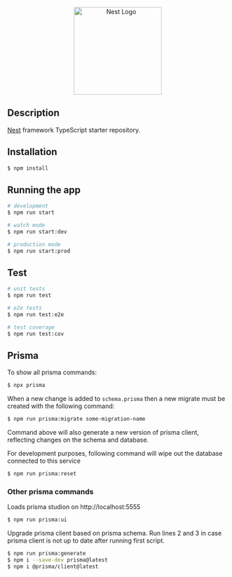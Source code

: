 <p align="center">
  <a href="http://nestjs.com/" target="blank"><img src="https://nestjs.com/img/logo-small.svg" width="200" alt="Nest Logo" /></a>
</p>

## Description

[Nest](https://github.com/nestjs/nest) framework TypeScript starter repository.

## Installation

```bash
$ npm install
```

## Running the app

```bash
# development
$ npm run start

# watch mode
$ npm run start:dev

# production mode
$ npm run start:prod
```

## Test

```bash
# unit tests
$ npm run test

# e2e tests
$ npm run test:e2e

# test coverage
$ npm run test:cov
```

## Prisma

To show all prisma commands:

```bash
$ npx prisma
```

When a new change is added to `schema.prisma` then a new migrate must be created with the following command:

```bash
$ npm run prisma:migrate some-migration-name
```

Command above will also generate a new version of prisma client, reflecting changes on the schema and database.

For development purposes, following command will wipe out the database connected to this service

```bash
$ npm run prisma:reset
```

### Other prisma commands

Loads prisma studion on http://localhost:5555
```bash
$ npm run prisma:ui
```

Upgrade prisma client based on prisma schema. Run lines 2 and 3 in case prisma client is not up to date after running first script.
```bash
$ npm run prisma:generate
$ npm i --save-dev prisma@latest
$ npm i @prisma/client@latest      
```